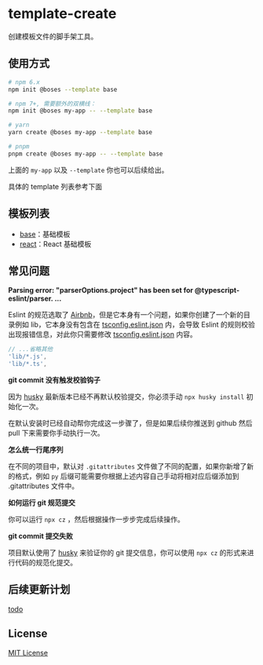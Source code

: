 # template-create

创建模板文件的脚手架工具。

## 使用方式

```sh
# npm 6.x
npm init @boses --template base

# npm 7+, 需要额外的双横线：
npm init @boses my-app -- --template base

# yarn
yarn create @boses my-app --template base

# pnpm
pnpm create @boses my-app -- --template base
```

上面的 `my-app` 以及 `--template` 你也可以后续给出。

具体的 template 列表参考下面

## 模板列表

- [base](./src/template-base)：基础模板
- [react](./src/template-react)：React 基础模板

## 常见问题

**Parsing error: "parserOptions.project" has been set for @typescript-eslint/parser. ...**

Eslint 的规范选取了 [Airbnb](https://github.com/iamturns/eslint-config-airbnb-typescript)，但是它本身有一个问题，如果你创建了一个新的目录例如 lib，它本身没有包含在 [tsconfig.eslint.json](./tsconfig.eslint.json) 内，会导致 Eslint 的规则校验出现报错信息，对此你只需要修改 [tsconfig.eslint.json](./tsconfig.eslint.json) 内容。

```js
// ...省略其他
'lib/*.js',
'lib/*.ts',
```

**git commit 没有触发校验钩子**

因为 [husky](https://github.com/typicode/husky) 最新版本已经不再默认校验提交，你必须手动 `npx husky install` 初始化一次。

在默认安装时已经自动帮你完成这一步骤了，但是如果后续你推送到 github 然后 pull 下来需要你手动执行一次。

**怎么统一行尾序列**

在不同的项目中，默认对 `.gitattributes` 文件做了不同的配置，如果你新增了新的格式，例如 `py` 后缀可能需要你根据上述内容自己手动将相对应后缀添加到 .gitattributes 文件中。

**如何运行 git 规范提交**

你可以运行 `npx cz` ，然后根据操作一步步完成后续操作。

**git commit 提交失败**

项目默认使用了 [husky](https://github.com/typicode/husky) 来验证你的 git 提交信息，你可以使用 `npx cz` 的形式来进行代码的规范化提交。

## 后续更新计划

[todo](./TODU.md)

## License

[MIT License](./LICENSE)
